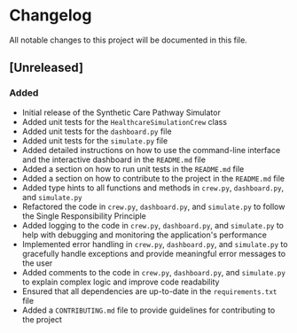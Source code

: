 # Changelog

All notable changes to this project will be documented in this file.

## [Unreleased]

### Added
- Initial release of the Synthetic Care Pathway Simulator
- Added unit tests for the `HealthcareSimulationCrew` class
- Added unit tests for the `dashboard.py` file
- Added unit tests for the `simulate.py` file
- Added detailed instructions on how to use the command-line interface and the interactive dashboard in the `README.md` file
- Added a section on how to run unit tests in the `README.md` file
- Added a section on how to contribute to the project in the `README.md` file
- Added type hints to all functions and methods in `crew.py`, `dashboard.py`, and `simulate.py`
- Refactored the code in `crew.py`, `dashboard.py`, and `simulate.py` to follow the Single Responsibility Principle
- Added logging to the code in `crew.py`, `dashboard.py`, and `simulate.py` to help with debugging and monitoring the application's performance
- Implemented error handling in `crew.py`, `dashboard.py`, and `simulate.py` to gracefully handle exceptions and provide meaningful error messages to the user
- Added comments to the code in `crew.py`, `dashboard.py`, and `simulate.py` to explain complex logic and improve code readability
- Ensured that all dependencies are up-to-date in the `requirements.txt` file
- Added a `CONTRIBUTING.md` file to provide guidelines for contributing to the project
